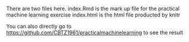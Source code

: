 There are two files here.
index.Rmd is the mark up file for the practical machine learning exercise
index.html is the html file producted by knitr

You can also directly go to https://github.com/CBTZ1961/practicalmachinelearning
to see the result

